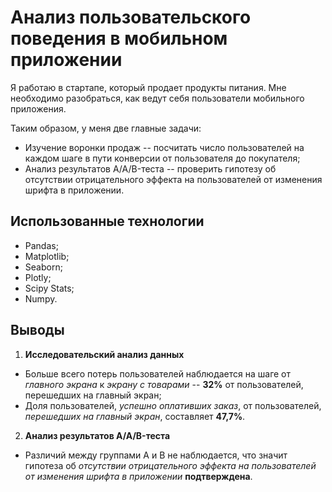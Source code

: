 # Анализ пользовательского поведения в мобильном приложении

Я работаю в стартапе, который продает продукты питания. Мне необходимо разобраться, как ведут себя пользователи мобильного приложения.

Таким образом, у меня две главные задачи:
- Изучение воронки продаж -- посчитать число пользователей на каждом шаге в пути конверсии от пользователя до покупателя;
- Анализ результатов A/A/B-теста -- проверить гипотезу об отсутствии отрицательного эффекта на пользователей от изменения шрифта в приложении.

## Использованные технологии
- Pandas;
- Matplotlib;
- Seaborn;
- Plotly;
- Scipy Stats;
- Numpy.

## Выводы
1. **Исследовательский анализ данных**
- Больше всего потерь пользователей наблюдается на шаге от *главного экрана* к *экрану с товарами* -- **32%** от пользователей, перешедших на главный экран;
- Доля пользователей, *успешно оплативших заказ*, от пользователей, *перешедших на главный экран*, составляет **47,7%**.
2. **Анализ результатов A/A/B-теста**
- Различий между группами А и В не наблюдается, что значит гипотеза об *отсутствии отрицательного эффекта на пользователей от изменения шрифта в приложении* **подтверждена**.